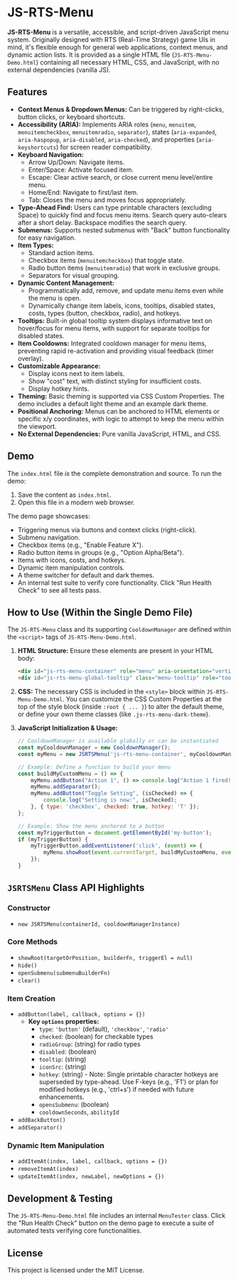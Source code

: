 # JS-RTS-Menu

**JS-RTS-Menu** is a versatile, accessible, and script-driven JavaScript menu system. Originally designed with RTS (Real-Time Strategy) game UIs in mind, it's flexible enough for general web applications, context menus, and dynamic action lists. It is provided as a single HTML file (`JS-RTS-Menu-Demo.html`) containing all necessary HTML, CSS, and JavaScript, with no external dependencies (vanilla JS).

## Features

*   **Context Menus & Dropdown Menus:** Can be triggered by right-clicks, button clicks, or keyboard shortcuts.
*   **Accessibility (ARIA):** Implements ARIA roles (`menu`, `menuitem`, `menuitemcheckbox`, `menuitemradio`, `separator`), states (`aria-expanded`, `aria-haspopup`, `aria-disabled`, `aria-checked`), and properties (`aria-keyshortcuts`) for screen reader compatibility.
*   **Keyboard Navigation:**
    *   Arrow Up/Down: Navigate items.
    *   Enter/Space: Activate focused item.
    *   Escape: Clear active search, or close current menu level/entire menu.
    *   Home/End: Navigate to first/last item.
    *   Tab: Closes the menu and moves focus appropriately.
*   **Type-Ahead Find:** Users can type printable characters (excluding Space) to quickly find and focus menu items. Search query auto-clears after a short delay. Backspace modifies the search query.
*   **Submenus:** Supports nested submenus with "Back" button functionality for easy navigation.
*   **Item Types:**
    *   Standard action items.
    *   Checkbox items (`menuitemcheckbox`) that toggle state.
    *   Radio button items (`menuitemradio`) that work in exclusive groups.
    *   Separators for visual grouping.
*   **Dynamic Content Management:**
    *   Programmatically add, remove, and update menu items even while the menu is open.
    *   Dynamically change item labels, icons, tooltips, disabled states, costs, types (button, checkbox, radio), and hotkeys.
*   **Tooltips:** Built-in global tooltip system displays informative text on hover/focus for menu items, with support for separate tooltips for disabled states.
*   **Item Cooldowns:** Integrated cooldown manager for menu items, preventing rapid re-activation and providing visual feedback (timer overlay).
*   **Customizable Appearance:**
    *   Display icons next to item labels.
    *   Show "cost" text, with distinct styling for insufficient costs.
    *   Display hotkey hints.
*   **Theming:** Basic theming is supported via CSS Custom Properties. The demo includes a default light theme and an example dark theme.
*   **Positional Anchoring:** Menus can be anchored to HTML elements or specific x/y coordinates, with logic to attempt to keep the menu within the viewport.
*   **No External Dependencies:** Pure vanilla JavaScript, HTML, and CSS.

## Demo

The `index.html` file *is* the complete demonstration and source. To run the demo:

1.  Save the content as `index.html`.
2.  Open this file in a modern web browser.

The demo page showcases:
*   Triggering menus via buttons and context clicks (right-click).
*   Submenu navigation.
*   Checkbox items (e.g., "Enable Feature X").
*   Radio button items in groups (e.g., "Option Alpha/Beta").
*   Items with icons, costs, and hotkeys.
*   Dynamic item manipulation controls.
*   A theme switcher for default and dark themes.
*   An internal test suite to verify core functionality. Click "Run Health Check" to see all tests pass.

## How to Use (Within the Single Demo File)

The `JS-RTS-Menu` class and its supporting `CooldownManager` are defined within the `<script>` tags of `JS-RTS-Menu-Demo.html`.

1.  **HTML Structure:**
    Ensure these elements are present in your HTML body:
    ```html
    <div id="js-rts-menu-container" role="menu" aria-orientation="vertical"></div>
    <div id="js-rts-menu-global-tooltip" class="menu-tooltip" role="tooltip" aria-hidden="true" tabindex="-1"></div>
    ```

2.  **CSS:**
    The necessary CSS is included in the `<style>` block within `JS-RTS-Menu-Demo.html`. You can customize the CSS Custom Properties at the top of the style block (inside `:root { ... }`) to alter the default theme, or define your own theme classes (like `.js-rts-menu-dark-theme`).

3.  **JavaScript Initialization & Usage:**
    ```javascript
    // CooldownManager is available globally or can be instantiated
    const myCooldownManager = new CooldownManager(); 
    const myMenu = new JSRTSMenu('js-rts-menu-container', myCooldownManager);

    // Example: Define a function to build your menu
    const buildMyCustomMenu = () => {
        myMenu.addButton("Action 1", () => console.log("Action 1 fired!"), { hotkey: 'F5', tooltip: "Perform Action 1" });
        myMenu.addSeparator();
        myMenu.addButton("Toggle Setting", (isChecked) => { 
            console.log("Setting is now:", isChecked);
        }, { type: 'checkbox', checked: true, hotkey: 'T' });
    };

    // Example: Show the menu anchored to a button
    const myTriggerButton = document.getElementById('my-button');
    if (myTriggerButton) {
        myTriggerButton.addEventListener('click', (event) => {
            myMenu.showRoot(event.currentTarget, buildMyCustomMenu, event.currentTarget);
        });
    }
    ```

## `JSRTSMenu` Class API Highlights

### Constructor

*   `new JSRTSMenu(containerId, cooldownManagerInstance)`

### Core Methods

*   `showRoot(targetOrPosition, builderFn, triggerEl = null)`
*   `hide()`
*   `openSubmenu(submenuBuilderFn)`
*   `clear()`

### Item Creation

*   `addButton(label, callback, options = {})`
    *   **Key `options` properties:**
        *   `type`: `'button'` (default), `'checkbox'`, `'radio'`
        *   `checked`: (boolean) for checkable types
        *   `radioGroup`: (string) for radio types
        *   `disabled`: (boolean)
        *   `tooltip`: (string)
        *   `iconSrc`: (string)
        *   `hotkey`: (string) - Note: Single printable character hotkeys are superseded by type-ahead. Use F-keys (e.g., 'F1') or plan for modified hotkeys (e.g., 'ctrl+s') if needed with future enhancements.
        *   `opensSubmenu`: (boolean)
        *   `cooldownSeconds`, `abilityId`
*   `addBackButton()`
*   `addSeparator()`

### Dynamic Item Manipulation

*   `addItemAt(index, label, callback, options = {})`
*   `removeItemAt(index)`
*   `updateItemAt(index, newLabel, newOptions = {})`

## Development & Testing

The `JS-RTS-Menu-Demo.html` file includes an internal `MenuTester` class. Click the "Run Health Check" button on the demo page to execute a suite of automated tests verifying core functionalities.

## License

This project is licensed under the MIT License.
